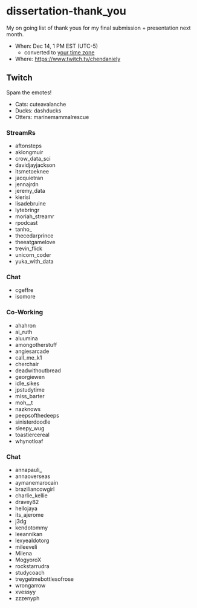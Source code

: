 # dissertation-thank_you

My on going list of thank yous for my final submission + presentation next month.

- When: Dec 14, 1 PM EST (UTC-5)
    - converted to [your time zone](https://www.timeanddate.com/worldclock/fixedtime.html?msg=Dan+Dissertation&iso=20211214T18)
- Where: https://www.twitch.tv/chendaniely

## Twitch

Spam the emotes!

- Cats: cuteavalanche
- Ducks: dashducks
- Otters: marinemammalrescue

### StreamRs

- aftonsteps
- aklongmuir
- crow_data_sci
- davidjayjackson
- itsmetoeknee
- jacquietran
- jennajrdn
- jeremy_data
- kierisi
- lisadebruine
- lytebringr
- moriah_streamr
- rpodcast
- tanho_
- thecedarprince
- theeatgamelove
- trevin_flick
- unicorn_coder
- yuka_with_data

### Chat

- cgeffre
- isomore

### Co-Working

- ahahron
- ai_ruth
- aluumina
- amongotherstuff
- angiesarcade
- call_me_k1
- cherchair
- deadwithoutbread
- georgiewen
- idle_sikes
- jpstudytime
- miss_barter
- moh__t
- nazknows
- peepsofthedeeps
- sinisterdoodle
- sleepy_wug
- toastiercereal
- whynotloaf


### Chat

- annapauli_
- annaoverseas
- aymanemarocain
- braziliancowgirl
- charlie_kellie
- dravey82
- hellojaya
- its_ajerome
- j3dg
- kendotommy
- leeannikan
- lexyealdotorg
- mileeveli
- Milena
- MogyoroX
- rockstarrudra
- studycoach
- treygetmebottlesofrose
- wrongarrow
- xvessyy
- zzzenyph
